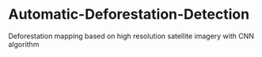 # Automatic-Deforestation-Detection
Deforestation mapping based on high resolution satellite imagery with CNN algorithm
